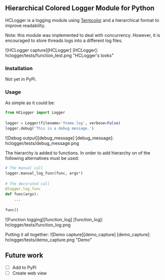 ## Hierarchical Colored Logger Module for Python

HCLogger is a logging module using [Termcolor](https://pypi.org/project/termcolor/) and a hierarchical format to improve readability.

Note: this module was implemented to deal with concurrency. However, it is encouraged to store threads logs into a different log files.

![HCLogger capture][HCLogger]
[HCLogger]: hclogger/tests/function_test.png "HCLogger's looks"

### Installation

Not yet in PyPi.

### Usage

As simple as it could be:

```python
from HCLogger import Logger

logger = Logger(filename='fname.log', verbose=False)
logger.debug('This is a debug message.')
```
![Debug output][debug_message]
[debug_message]: hclogger/tests/debug_message.png

The hierarchy is added to functions. In order to add hierarchy on of the following alternatives must be used:

```python
# The manual call
logger.manual_log_func(func, args*)

# The decorated call
@logger.log_func
def func(args):
	...

func()
```

![Function logging][function_log]
[function_log]: hclogger/tests/function_log.png

Putting it all together:
![Demo capture][demo_capture]
[demo_capture]: hclogger/tests/demo_capture.png "Demo"

## Future work

 - [ ] Add to PyPi
 - [ ] Create web view